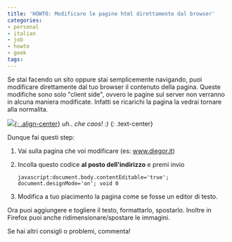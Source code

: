 ```yaml
---
title: 'HOWTO: Modificare le pagine html direttamente dal browser'
categories:
- personal
- italian
- job
- howto
- geek
tags:
---
```

Se stai facendo un sito oppure stai semplicemente navigando, puoi modificare
direttamente dal tuo browser il contenuto della pagina. Queste modifiche sono
solo "client side", ovvero le pagine sul server non verranno in alcuna maniera
modificate. Infatti se ricarichi la pagina la vedrai tornare alla normalita.

[![]({{site.url}}/images/modifica_html_con_js.png){: .align-center}]({{site.url}}/images/modifica_html_con_js.png)
_uh.. che caos! :)_
{: .text-center}

Dunque fai questi step:

  1. Vai sulla pagina che voi modificare (es: www.diegor.it)
  2. Incolla questo codice **al posto dell'indirizzo** e premi invio

     ```
     javascript:document.body.contentEditable='true'; document.designMode='on'; void 0
     ```
  3. Modifica a tuo piacimento la pagina come se fosse un editor di testo.
  
Ora puoi aggiungere e togliere il testo, formattarlo, spostarlo. Inoltre in
Firefox puoi anche ridimensionare/spostare le immagini.

Se hai altri consigli o problemi, commenta!
